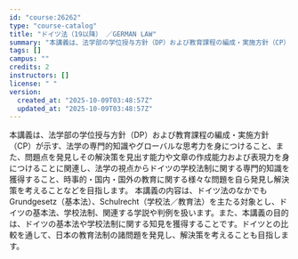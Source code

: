 ```yaml
---
id: "course:26262"
type: "course-catalog"
title: "ドイツ法（19以降） ／GERMAN LAW"
summary: "本講義は、法学部の学位授与方針（DP）および教育課程の編成・実施方針（CP）が示す、法学の専門的知識やグローバルな思考力を身につけること、また、問題点を発見しその解決策を見出す能力や文章の作成能力および表現力を身につけることに関連し、法学の…"
tags: []
campus: ""
credits: 2
instructors: []
license: " "
version:
  created_at: "2025-10-09T03:48:57Z"
  updated_at: "2025-10-09T03:48:57Z"
---
```


本講義は、法学部の学位授与方針（DP）および教育課程の編成・実施方針（CP）が示す、法学の専門的知識やグローバルな思考力を身につけること、また、問題点を発見しその解決策を見出す能力や文章の作成能力および表現力を身につけることに関連し、法学の視点からドイツの学校法制に関する専門的知識を獲得すること、時事的・国内・国外の教育に関する様々な問題を自ら発見し解決策を考えることなどを目指します。 本講義の内容は、ドイツ法のなかでもGrundgesetz（基本法）、Schulrecht（学校法／教育法）を主たる対象とし、ドイツの基本法、学校法制、関連する学説や判例を扱います。また、本講義の目的は、ドイツの基本法や学校法制に関する知見を獲得することです。ドイツとの比較を通して、日本の教育法制の諸問題を発見し、解決策を考えることも目指します。
